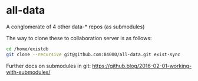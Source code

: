 # all-data
A conglomerate of 4 other data-* repos (as submodules)

The way to clone these to collaboration server is as follows:
```sh
cd /home/existdb
git clone --recursive git@github.com:84000/all-data.git exist-sync
```

Further docs on submodules in git: https://github.blog/2016-02-01-working-with-submodules/
